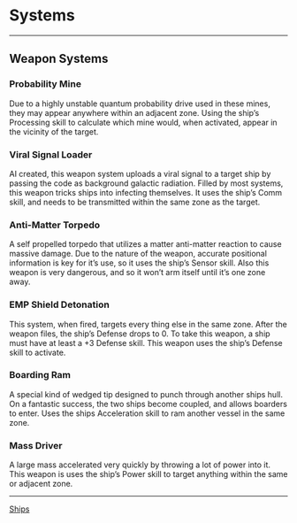 # Systems
___

## Weapon Systems

### Probability Mine
Due to a highly unstable quantum probability drive used in these mines, they may appear anywhere within an adjacent zone. Using the ship’s Processing skill to calculate which mine would, when activated, appear in the vicinity of the target.

### Viral Signal Loader
AI created, this weapon system uploads a viral signal to a target ship by passing the code as background galactic radiation. Filled by most systems, this weapon tricks ships into infecting themselves. It uses the ship’s Comm skill, and needs to be transmitted within the same zone as the target.

### Anti-Matter Torpedo
A self propelled torpedo that utilizes a matter anti-matter reaction to cause massive damage. Due to the nature of the weapon, accurate positional information is key for it’s use, so it uses the ship’s Sensor skill. Also this weapon is very dangerous, and so it won’t arm itself until it’s one zone away.

### EMP Shield Detonation
This system, when fired, targets every thing else in the same zone. After the weapon files, the ship’s Defense drops to 0. To take this weapon, a ship must have at least a +3 Defense skill. This weapon uses the ship’s Defense skill to activate.

### Boarding Ram
A special kind of wedged tip designed to punch through another ships hull. On a fantastic success, the two ships become coupled, and allows boarders to enter. Uses the ships Acceleration skill to ram another vessel in the same zone.

### Mass Driver
A large mass accelerated very quickly by throwing a lot of power into it. This weapon is uses the ship’s Power skill to target anything within the same or adjacent zone.

___
[Ships](../Ships.md)